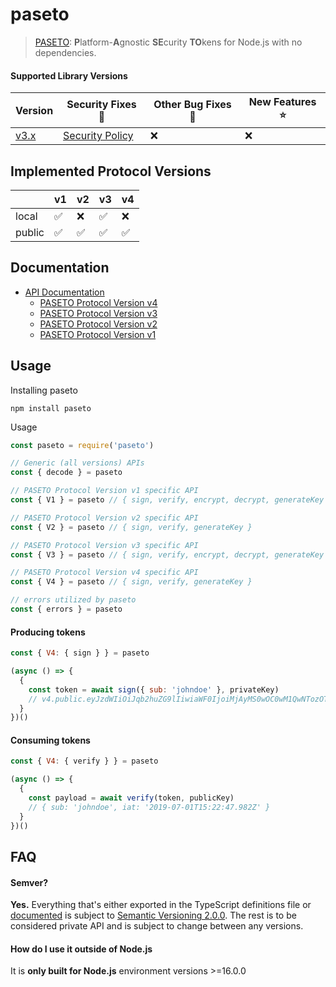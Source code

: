 # paseto

> [PASETO](https://paseto.io): <strong>P</strong>latform-<strong>A</strong>gnostic <strong>SE</strong>curity <strong>TO</strong>kens for Node.js with no dependencies.

#### Supported Library Versions

| Version                                           | Security Fixes 🔑 | Other Bug Fixes 🐞 | New Features ⭐ |
| ------------------------------------------------- | ----------------- | ------------------ | --------------- |
| [v3.x](https://github.com/panva/paseto/tree/v3.x) | [Security Policy] | ❌                 | ❌              |

## Implemented Protocol Versions

|  | v1 | v2 | v3 | v4 | 
| -- | -- | -- | -- | -- |
| local | ✅ | ❌ | ✅ | ❌ |
| public | ✅ | ✅ | ✅ | ✅ |

## Documentation

- [API Documentation][documentation]
  - [PASETO Protocol Version v4][documentation-v4]
  - [PASETO Protocol Version v3][documentation-v3]
  - [PASETO Protocol Version v2][documentation-v2]
  - [PASETO Protocol Version v1][documentation-v1]

## Usage

Installing paseto

```console
npm install paseto
```

Usage
```js
const paseto = require('paseto')

// Generic (all versions) APIs
const { decode } = paseto

// PASETO Protocol Version v1 specific API
const { V1 } = paseto // { sign, verify, encrypt, decrypt, generateKey }

// PASETO Protocol Version v2 specific API
const { V2 } = paseto // { sign, verify, generateKey }

// PASETO Protocol Version v3 specific API
const { V3 } = paseto // { sign, verify, encrypt, decrypt, generateKey }

// PASETO Protocol Version v4 specific API
const { V4 } = paseto // { sign, verify, generateKey }

// errors utilized by paseto
const { errors } = paseto
```

#### Producing tokens

```js
const { V4: { sign } } = paseto

(async () => {
  {
    const token = await sign({ sub: 'johndoe' }, privateKey)
    // v4.public.eyJzdWIiOiJqb2huZG9lIiwiaWF0IjoiMjAyMS0wOC0wM1QwNTozOTozNy42NzNaIn3AW3ri7P5HpdakJmZvhqssz7Wtzi2Rb3JafwKplLoCWuMkITYOo5KNNR5NMaeAR6ePZ3xWUcbO0R11YLb02awO
  }
})()
```

#### Consuming tokens

```js
const { V4: { verify } } = paseto

(async () => {
  {
    const payload = await verify(token, publicKey)
    // { sub: 'johndoe', iat: '2019-07-01T15:22:47.982Z' }
  }
})()
```

## FAQ

#### Semver?

**Yes.** Everything that's either exported in the TypeScript definitions file or
[documented][documentation] is subject to
[Semantic Versioning 2.0.0](https://semver.org/spec/v2.0.0.html). The rest is to be considered
private API and is subject to change between any versions.

#### How do I use it outside of Node.js

It is **only built for Node.js** environment versions >=16.0.0


[documentation]: https://github.com/panva/paseto/blob/main/docs/README.md
[documentation-v4]: https://github.com/panva/paseto/blob/main/docs/README.md#v4-paseto-protocol-version-v4
[documentation-v3]: https://github.com/panva/paseto/blob/main/docs/README.md#v3-paseto-protocol-version-v3
[documentation-v2]: https://github.com/panva/paseto/blob/main/docs/README.md#v2-paseto-protocol-version-v2
[documentation-v1]: https://github.com/panva/paseto/blob/main/docs/README.md#v1-paseto-protocol-version-v1
[support-sponsor]: https://github.com/sponsors/panva
[Security Policy]: https://github.com/panva/paseto/security/policy
